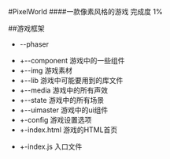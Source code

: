 #PixelWorld
####一款像素风格的游戏 完成度 1%
>
>
##游戏框架
+ --phaser
* +--component 游戏中的一些组件
* +--img       游戏素材
* +--lib       游戏中可能要用到的库文件
* +--media     游戏中的所有声效
* +--state     游戏中的所有场景
* +--uimaster  游戏中的ui组件
* +-config     游戏设置选项
* +-index.html 游戏的HTML首页
+ +-index.js   入口文件
